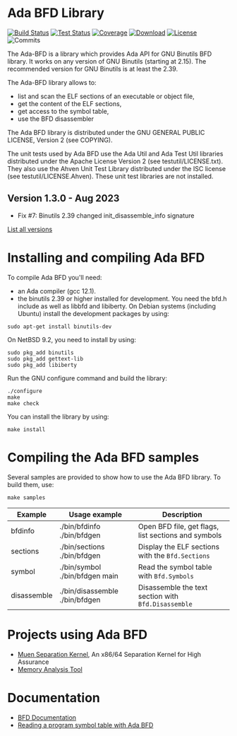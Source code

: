 
# Ada BFD Library

[![Build Status](https://img.shields.io/endpoint?url=https://porion.vacs.fr/porion/api/v1/projects/ada-bfd/badges/build.json)](https://porion.vacs.fr/porion/projects/view/ada-bfd/summary)
[![Test Status](https://img.shields.io/endpoint?url=https://porion.vacs.fr/porion/api/v1/projects/ada-bfd/badges/tests.json)](https://porion.vacs.fr/porion/projects/view/ada-bfd/xunits)
[![Coverage](https://img.shields.io/endpoint?url=https://porion.vacs.fr/porion/api/v1/projects/ada-bfd/badges/coverage.json)](https://porion.vacs.fr/porion/projects/view/ada-bfd/summary)
[![Download](https://img.shields.io/badge/download-1.2.0-brightgreen.svg)](http://download.vacs.fr/ada-bfd/ada-bfd-1.2.0.tar.gz)
[![License](https://img.shields.io/badge/license-GPL-blue.svg)](GPL)
![Commits](https://img.shields.io/github/commits-since/stcarrez/ada-bfd/1.2.0.svg)

The Ada-BFD is a library which provides Ada API for GNU Binutils BFD
library.  It works on any version of GNU Binutils (starting at 2.15).
The recommended version for GNU Binutils is at least the 2.39.

The Ada-BFD library allows to:

* list and scan the ELF sections of an executable or object file,
* get the content of the ELF sections,
* get access to the symbol table,
* use the BFD disassembler

The Ada BFD library is distributed under the GNU GENERAL PUBLIC LICENSE, Version 2
(see COPYING).

The unit tests used by Ada BFD use the Ada Util and Ada Test Util libraries distributed
under the Apache License Version 2 (see testutil/LICENSE.txt).  They also use the
Ahven Unit Test Library distributed under the ISC license (see testutil/LICENSE.Ahven).
These unit test libraries are not installed.

## Version 1.3.0 - Aug 2023
  - Fix #7: Binutils 2.39 changed init_disassemble_info signature

[List all versions](https://github.com/stcarrez/ada-bfd/blob/master/NEWS.md)

# Installing and compiling Ada BFD

To compile Ada BFD you'll need:

* an Ada compiler (gcc 12.1).
* the binutils 2.39 or higher installed for development.
  You need the bfd.h include as well as libbfd and libiberty.
  On Debian systems (including Ubuntu) install the development packages
  by using:

```
sudo apt-get install binutils-dev
```

On NetBSD 9.2, you need to install by using:

```
sudo pkg_add binutils
sudo pkg_add gettext-lib
sudo pkg_add libiberty
```


Run the GNU configure command and build the library:

```
./configure
make
make check
```


You can install the library by using:

```
make install
```


# Compiling the Ada BFD samples

Several samples are provided to show how to use the Ada BFD library.
To build them, use:

```
make samples
```

|Example    | Usage example                 | Description                                         |
|-----------|-------------------------------|-----------------------------------------------------|
|bfdinfo    |./bin/bfdinfo ./bin/bfdgen     | Open BFD file, get flags, list sections and symbols |
|sections   |./bin/sections ./bin/bfdgen    | Display the ELF sections with the `Bfd.Sections`    |
|symbol     |./bin/symbol ./bin/bfdgen main | Read the symbol table with `Bfd.Symbols`            |
|disassemble|./bin/disassemble ./bin/bfdgen | Disassemble the text section with `Bfd.Disassemble` |

# Projects using Ada BFD

* [Muen Separation Kernel](https://muen.codelabs.ch/), An x86/64 Separation Kernel for High Assurance
* [Memory Analysis Tool](https://github.com/stcarrez/mat)

# Documentation

* [BFD Documentation](http://sourceware.org/binutils/docs/bfd/index.html)
* [Reading a program symbol table with Ada BFD](https://blog.vacs.fr/vacs/blogs/post.html?post=2012/11/03/Reading-a-program-symbol-table-with-Ada-Bfd)


